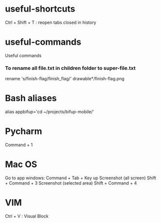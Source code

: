 # useful-shortcuts
Ctrl + Shift + T : reopen tabs closed in history

# useful-commands
Useful commands

### To rename all file.txt in children folder to super-file.txt
rename 's/finish-flag/finish_flag/' drawable*/finish-flag.png

# Bash aliases
alias appbifup='cd ~/projects/bifup-mobile/'

# Pycharm

Command + 1

# Mac OS

Go to app windows: Command + Tab + Key up
Screenshot (all screen) Shift + Command + 3
Screenshot (selected area) Shift + Command + 4

# VIM

Ctrl + V : Visual Block
